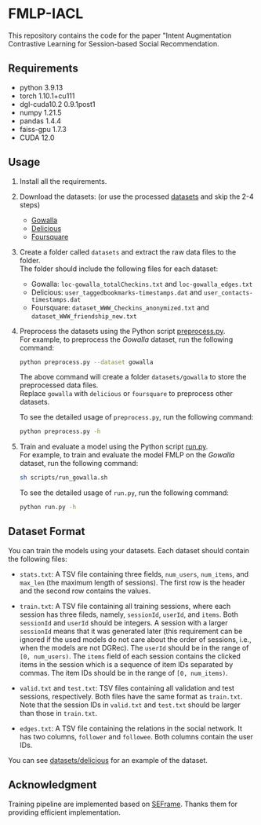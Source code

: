 # FMLP-IACL
This repository contains the code for the paper "Intent Augmentation Contrastive Learning for Session-based Social Recommendation.

## Requirements
- python 3.9.13
- torch 1.10.1+cu111
- dgl-cuda10.2 0.9.1post1
- numpy 1.21.5
- pandas 1.4.4 
- faiss-gpu 1.7.3
- CUDA 12.0

## Usage
1. Install all the requirements.

2. Download the datasets: (or use the processed [datasets](./datasets) and skip the 2-4 steps)
   - [Gowalla](https://snap.stanford.edu/data/loc-gowalla.html)
   - [Delicious](https://grouplens.org/datasets/hetrec-2011/)
   - [Foursquare](https://figshare.com/articles/dataset/Foursquare_data/22126793)

3. Create a folder called `datasets` and extract the raw data files to the folder.  
   The folder should include the following files for each dataset:
   - Gowalla: `loc-gowalla_totalCheckins.txt` and `loc-gowalla_edges.txt`
   - Delicious: `user_taggedbookmarks-timestamps.dat` and `user_contacts-timestamps.dat`
   - Foursquare: `dataset_WWW_Checkins_anonymized.txt` and `dataset_WWW_friendship_new.txt`

4. Preprocess the datasets using the Python script [preprocess.py](preprocess.py).  
   For example, to preprocess the *Gowalla* dataset, run the following command:
   ```bash
   python preprocess.py --dataset gowalla
   ```
   The above command will create a folder `datasets/gowalla` to store the preprocessed data files.  
   Replace `gowalla` with `delicious` or `foursquare` to preprocess other datasets.

   To see the detailed usage of `preprocess.py`, run the following command:
   ```bash
   python preprocess.py -h
   ```

5. Train and evaluate a model using the Python script [run.py](run.py).  
   For example, to train and evaluate the model FMLP on the *Gowalla* dataset, run the following command:
   ```bash
   sh scripts/run_gowalla.sh
   ```

   To see the detailed usage of `run.py`, run the following command:
   ```bash
   python run.py -h
   ```

## Dataset Format
You can train the models using your datasets. Each dataset should contain the following files:

- `stats.txt`: A TSV file containing three fields, `num_users`, `num_items`, and `max_len` (the maximum length of sessions). The first row is the header and the second row contains the values.

- `train.txt`: A TSV file containing all training sessions, where each session has three fileds, namely, `sessionId`, `userId`, and `items`. Both `sessionId` and `userId` should be integers. A session with a larger `sessionId` means that it was generated later (this requirement can be ignored if the used models do not care about the order of sessions, i.e., when the models are not DGRec). The `userId` should be in the range of `[0, num_users)`. The `items` field of each session contains the clicked items in the session which is a sequence of item IDs separated by commas. The item IDs should be in the range of `[0, num_items)`.

- `valid.txt` and `test.txt`: TSV files containing all validation and test sessions, respectively. Both files have the same format as `train.txt`. Note that the session IDs in `valid.txt` and `test.txt` should be larger than those in `train.txt`.

- `edges.txt`: A TSV file containing the relations in the social network. It has two columns, `follower` and `followee`. Both columns contain the user IDs.

You can see [datasets/delicious](datasets/delicious) for an example of the dataset.


## Acknowledgment

Training pipeline are implemented based on [SEFrame](https://github.com/twchen/SEFrame). Thanks them for providing efficient implementation.

